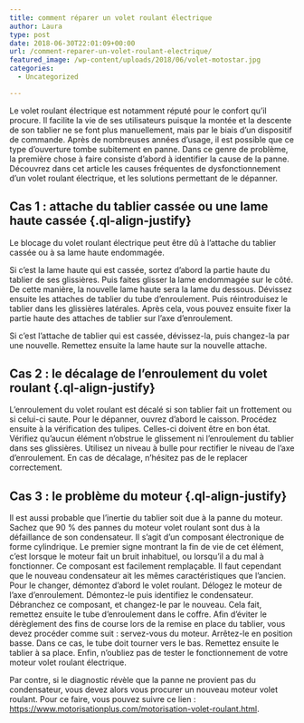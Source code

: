 ```yaml
---
title: comment réparer un volet roulant électrique
author: Laura
type: post
date: 2018-06-30T22:01:09+00:00
url: /comment-reparer-un-volet-roulant-electrique/
featured_image: /wp-content/uploads/2018/06/volet-motostar.jpg
categories:
  - Uncategorized

---
```

<p class="ql-align-justify">
  Le volet roulant électrique est notamment réputé pour le confort qu’il procure. Il facilite la vie de ses utilisateurs puisque la montée et la descente de son tablier ne se font plus manuellement, mais par le biais d’un dispositif de commande. Après de nombreuses années d’usage, il est possible que ce type d’ouverture tombe subitement en panne. Dans ce genre de problème, la première chose à faire consiste d’abord à identifier la cause de la panne. Découvrez dans cet article les causes fréquentes de dysfonctionnement d’un volet roulant électrique, et les solutions permettant de le dépanner.
</p>

<p class="ql-align-justify">
</p>

## Cas 1 : attache du tablier cassée ou une lame haute cassée {.ql-align-justify}

<p class="ql-align-justify">
  Le blocage du volet roulant électrique peut être dû à l’attache du tablier cassée ou à sa lame haute endommagée.
</p>

<p class="ql-align-justify">
  Si c’est la lame haute qui est cassée, sortez d’abord la partie haute du tablier de ses glissières. Puis faites glisser la lame endommagée sur le côté. De cette manière, la nouvelle lame haute sera la lame du dessous. Dévissez ensuite les attaches de tablier du tube d’enroulement. Puis réintroduisez le tablier dans les glissières latérales. Après cela, vous pouvez ensuite fixer la partie haute des attaches de tablier sur l’axe d’enroulement.
</p>

<p class="ql-align-justify">
  Si c’est l’attache de tablier qui est cassée, dévissez-la, puis changez-la par une nouvelle. Remettez ensuite la lame haute sur la nouvelle attache.
</p>

<p class="ql-align-justify">
</p>

## Cas 2 : le décalage de l’enroulement du volet roulant {.ql-align-justify}

<p class="ql-align-justify">
  L’enroulement du volet roulant est décalé si son tablier fait un frottement ou si celui-ci saute. Pour le dépanner, ouvrez d’abord le caisson. Procédez ensuite à la vérification des tulipes. Celles-ci doivent être en bon état. Vérifiez qu’aucun élément n’obstrue le glissement ni l’enroulement du tablier dans ses glissières. Utilisez un niveau à bulle pour rectifier le niveau de l’axe d’enroulement. En cas de décalage, n’hésitez pas de le replacer correctement.
</p>

<p class="ql-align-justify">
</p>

## Cas 3 : le problème du moteur {.ql-align-justify}

<p class="ql-align-justify">
  Il est aussi probable que l’inertie du tablier soit due à la panne du moteur. Sachez que 90 % des pannes du moteur volet roulant sont dus à la défaillance de son condensateur. Il s’agit d’un composant électronique de forme cylindrique. Le premier signe montrant la fin de vie de cet élément, c’est lorsque le moteur fait un bruit inhabituel, ou lorsqu&#8217;il a du mal à fonctionner. Ce composant est facilement remplaçable. Il faut cependant que le nouveau condensateur ait les mêmes caractéristiques que l’ancien. Pour le changer, démontez d’abord le volet roulant. Délogez le moteur de l’axe d’enroulement. Démontez-le puis identifiez le condensateur. Débranchez ce composant, et changez-le par le nouveau. Cela fait, remettez ensuite le tube d’enroulement dans le coffre. Afin d’éviter le dérèglement des fins de course lors de la remise en place du tablier, vous devez procéder comme suit : servez-vous du moteur. Arrêtez-le en position basse. Dans ce cas, le tube doit tourner vers le bas. Remettez ensuite le tablier à sa place. Enfin, n’oubliez pas de tester le fonctionnement de votre moteur volet roulant électrique.
</p>

<p class="ql-align-justify">
  Par contre, si le diagnostic révèle que la panne ne provient pas du condensateur, vous devez alors vous procurer un nouveau moteur volet roulant. Pour ce faire, vous pouvez suivre ce lien : <a href="https://www.motorisationplus.com/motorisation-volet-roulant.html" target="_blank">https://www.motorisationplus.com/motorisation-volet-roulant.html</a>.
</p>